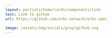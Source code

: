 ```yaml
---
layout: partials/home/cards/components/link
text: Link to github
url: https://github.com/orbs-network/orbs-spec

image: /assets/img/socials/gray/github.svg
---
```

